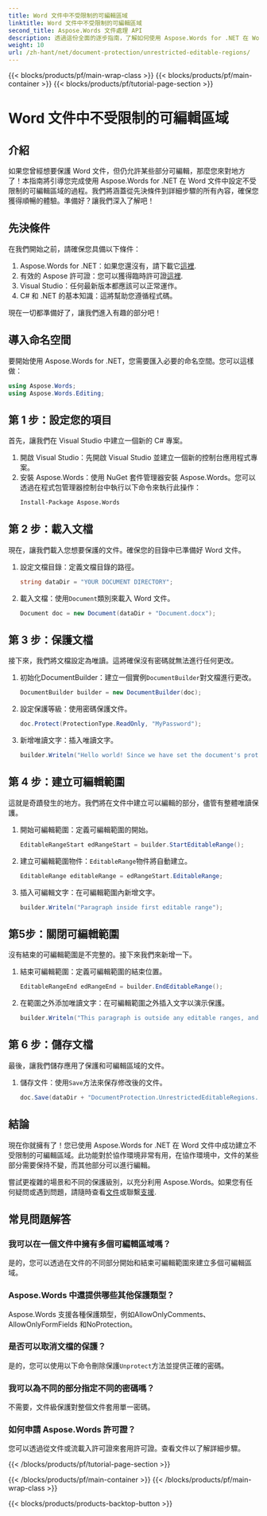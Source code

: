 ```yaml
---
title: Word 文件中不受限制的可編輯區域
linktitle: Word 文件中不受限制的可編輯區域
second_title: Aspose.Words 文件處理 API
description: 透過這份全面的逐步指南，了解如何使用 Aspose.Words for .NET 在 Word 文件中建立不受限制的可編輯區域。
weight: 10
url: /zh-hant/net/document-protection/unrestricted-editable-regions/
---
```


{{< blocks/products/pf/main-wrap-class >}}
{{< blocks/products/pf/main-container >}}
{{< blocks/products/pf/tutorial-page-section >}}

# Word 文件中不受限制的可編輯區域

## 介紹

如果您曾經想要保護 Word 文件，但仍允許某些部分可編輯，那麼您來對地方了！本指南將引導您完成使用 Aspose.Words for .NET 在 Word 文件中設定不受限制的可編輯區域的過程。我們將涵蓋從先決條件到詳細步驟的所有內容，確保您獲得順暢的體驗。準備好？讓我們深入了解吧！

## 先決條件

在我們開始之前，請確保您具備以下條件：

1.  Aspose.Words for .NET：如果您還沒有，請下載它[這裡](https://releases.aspose.com/words/net/).
2. 有效的 Aspose 許可證：您可以獲得臨時許可證[這裡](https://purchase.aspose.com/temporary-license/).
3. Visual Studio：任何最新版本都應該可以正常運作。
4. C# 和 .NET 的基本知識：這將幫助您遵循程式碼。

現在一切都準備好了，讓我們進入有趣的部分吧！

## 導入命名空間

要開始使用 Aspose.Words for .NET，您需要匯入必要的命名空間。您可以這樣做：

```csharp
using Aspose.Words;
using Aspose.Words.Editing;
```

## 第 1 步：設定您的項目

首先，讓我們在 Visual Studio 中建立一個新的 C# 專案。

1. 開啟 Visual Studio：先開啟 Visual Studio 並建立一個新的控制台應用程式專案。
2. 安裝 Aspose.Words：使用 NuGet 套件管理器安裝 Aspose.Words。您可以透過在程式包管理器控制台中執行以下命令來執行此操作：
   ```sh
   Install-Package Aspose.Words
   ```

## 第 2 步：載入文檔

現在，讓我們載入您想要保護的文件。確保您的目錄中已準備好 Word 文件。

1. 設定文檔目錄：定義文檔目錄的路徑。
   ```csharp
   string dataDir = "YOUR DOCUMENT DIRECTORY";
   ```
2. 載入文檔：使用`Document`類別來載入 Word 文件。
   ```csharp
   Document doc = new Document(dataDir + "Document.docx");
   ```

## 第 3 步：保護文檔

接下來，我們將文檔設定為唯讀。這將確保沒有密碼就無法進行任何更改。

1. 初始化DocumentBuilder：建立一個實例`DocumentBuilder`對文檔進行更改。
   ```csharp
   DocumentBuilder builder = new DocumentBuilder(doc);
   ```
2. 設定保護等級：使用密碼保護文件。
   ```csharp
   doc.Protect(ProtectionType.ReadOnly, "MyPassword");
   ```
3. 新增唯讀文字：插入唯讀文字。
   ```csharp
   builder.Writeln("Hello world! Since we have set the document's protection level to read-only, we cannot edit this paragraph without the password.");
   ```

## 第 4 步：建立可編輯範圍

這就是奇蹟發生的地方。我們將在文件中建立可以編輯的部分，儘管有整體唯讀保護。

1. 開始可編輯範圍：定義可編輯範圍的開始。
   ```csharp
   EditableRangeStart edRangeStart = builder.StartEditableRange();
   ```
2. 建立可編輯範圍物件：`EditableRange`物件將自動建立。
   ```csharp
   EditableRange editableRange = edRangeStart.EditableRange;
   ```
3. 插入可編輯文字：在可編輯範圍內新增文字。
   ```csharp
   builder.Writeln("Paragraph inside first editable range");
   ```

## 第5步：關閉可編輯範圍

沒有結束的可編輯範圍是不完整的。接下來我們來新增一下。

1. 結束可編輯範圍：定義可編輯範圍的結束位置。
   ```csharp
   EditableRangeEnd edRangeEnd = builder.EndEditableRange();
   ```
2. 在範圍之外添加唯讀文字：在可編輯範圍之外插入文字以演示保護。
   ```csharp
   builder.Writeln("This paragraph is outside any editable ranges, and cannot be edited.");
   ```

## 第 6 步：儲存文檔

最後，讓我們儲存應用了保護和可編輯區域的文件。

1. 儲存文件：使用`Save`方法來保存修改後的文件。
   ```csharp
   doc.Save(dataDir + "DocumentProtection.UnrestrictedEditableRegions.docx");
   ```

## 結論

現在你就擁有了！您已使用 Aspose.Words for .NET 在 Word 文件中成功建立不受限制的可編輯區域。此功能對於協作環境非常有用，在協作環境中，文件的某些部分需要保持不變，而其他部分可以進行編輯。 

嘗試更複雜的場景和不同的保護級別，以充分利用 Aspose.Words。如果您有任何疑問或遇到問題，請隨時查看[文件](https://reference.aspose.com/words/net/)或聯繫[支援](https://forum.aspose.com/c/words/8).

## 常見問題解答

### 我可以在一個文件中擁有多個可編輯區域嗎？
是的，您可以透過在文件的不同部分開始和結束可編輯範圍來建立多個可編輯區域。

### Aspose.Words 中還提供哪些其他保護類型？
Aspose.Words 支援各種保護類型，例如AllowOnlyComments、AllowOnlyFormFields 和NoProtection。

### 是否可以取消文檔的保護？
是的，您可以使用以下命令刪除保護`Unprotect`方法並提供正確的密碼。

### 我可以為不同的部分指定不同的密碼嗎？
不需要，文件級保護對整個文件套用單一密碼。

### 如何申請 Aspose.Words 許可證？
您可以透過從文件或流載入許可證來套用許可證。查看文件以了解詳細步驟。

{{< /blocks/products/pf/tutorial-page-section >}}

{{< /blocks/products/pf/main-container >}}
{{< /blocks/products/pf/main-wrap-class >}}

{{< blocks/products/products-backtop-button >}}
